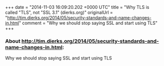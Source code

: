 +++
date = "2014-11-03 16:09:20.202 +0000 UTC"
title = "Why TLS is called "TLS", not "SSL 3.1" (dierks.org)"
originalUrl = "http://tim.dierks.org/2014/05/security-standards-and-name-changes-in.html"
comment = "Why we should stop saying SSL and start using TLS"
+++

### About http://tim.dierks.org/2014/05/security-standards-and-name-changes-in.html:

Why we should stop saying SSL and start using TLS
